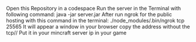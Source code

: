Open this Repository in a codespace
Run the server in the Terminal with following command:
java -jar server.jar
After run ngrok for the public hosting with this command in the terminal:
./node_modules/.bin/ngrok tcp 25565
It will appear a window in your browser copy the address without the tcp//
Put it in your mincraft server ip in your game